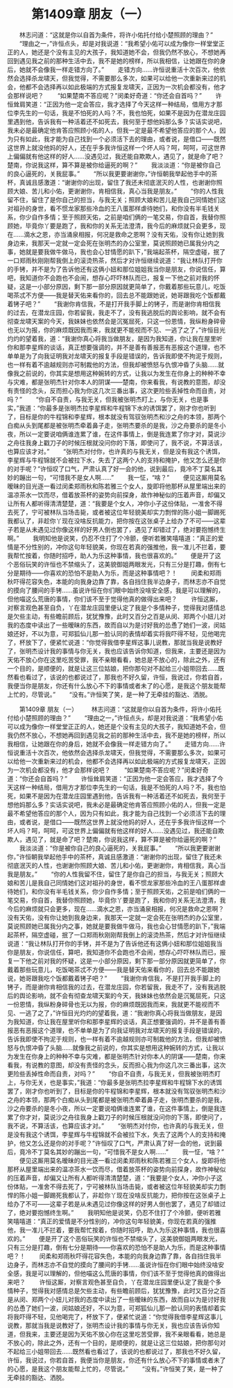 # 　　第1409章 朋友（一）
　　林志问道：“这就是你以自首为条件，将许小佑托付给小楚照顾的理由？”
　　“理由之一，”许恒点头，却是对我说道：“我希望小佑可以成为像你一样堂堂正正的人，她还是个没有主见的大孩子，我知道她不会，但我仍然不放心，不想她再回到遇见我之前的那种生活中去，我不是她的榜样，所以我相信，让她跟在你的身后，她就不会像我一样走错方向了。”
　　走错方向……许恒说重活十次百次，他依然会选择杀龙啸天，但我觉得，不需要那么多次，如果可以给他一次重新来过的机会，他都不会选择再以如此极端的方式报复龙啸天，正因为一次机会都没有，他才会那样说吧？
　　“如果楚南不答应呢？”闵柔好奇道：“你还会自首吗？”
　　许恒耸肩笑道：“正因为他一定会答应，我才选择了今天这样一种结局，借用方才那位李先生的一句话，我是不怕死的人吗？不，我也怕死，如果不是因为在潜龙庄园里遇到他，告诉我有一种活着还不如死去，我何至于想他妈那么多？实话实说吧，我未必是最确定他肯答应照顾小佑的人，但我一定是最不希望他答应的那个人，因为只有如此，我才能为自己找到一个必须活下去的理由，或者说，是借口——既然这世界上就没他妈的好人，还在乎多我许恒这样一个坏人吗？呵，呵呵，可这世界上偏偏就有他这样的好人……没遇见过，我还能自欺欺人，遇见了，就是命了吧？楚南，你说我这样，算不算是被你给逼死的啊？”
　　我淡淡道：“你是被你自己的良心逼死的，关我屁事。”
　　“所以我更要谢谢你，”许恒朝我举起他手中的茶杯，真诚且感激道：“谢谢你的出现，留住了我还未彻底泯灭的人性，也谢谢你照顾大娘、苦儿和小佑，更谢谢你，肯相信我，真心当我是朋友。”
　　“你的人性我留不住，留住了是你自己的担当，与我无关；照顾大娘和苦儿是我自己同情她们这对祖孙的身世，看不惯龙家那些冷血的王八蛋那样虐待她们，和你没有半毛钱关系，你少自作多情；至于照顾天佑，之前是咱们俩的一笔交易，你自首，我替你照顾她，毕竟你丫要是跑了，我和你的关系无法澄清，我今后的麻烦就只会更多，现在……滴水之恩，亦当涌泉相报，何况是救命之恩啊？没有天佑，没有你让她到我身边来，我那天一定就一定会死在张明杰的办公室里，莫说照顾她已属我分内之事，她就是要我做牛做马，我也会心甘情愿的趴下，”我端起茶杯，隔空虚碰，抿了一口郑雨秋刚刚帮我倒上的滚烫热茶，然后才对许恒继续说道：“我让林队打开你的手铐，并不是为了告诉他还有这俩小妞和那位姐姐我当你是朋友，你说信任，算吧，我知道你不会跑也不会闹，想存心吓吓林队而已，报复一下他之前对我的怀疑，这是一小部分原因，剩下那一部分原因就更简单了，你戴着那些玩意儿，吃饭喝茶忒不方便——我是替天佑来看你的，回去总不能跟她说，她哥跟我吃个饭都戴着铐子吧？”
　　“我谢你肯信我，不是打开我手脚上的铐子，而是谢你肯相信我的过去，在潜龙庄园，你若留我，我走不了，没有我逃脱后的舆论影响，就不会有彻查龙啸天案的今天，我妹妹也依然会是沉冤屈死，只这一份恩情，我纵粉身碎骨也无以为报，你的麻烦既因我而来，我就更不能视而不见、一逃了之了，”许恒目光灼灼的望着我，道：“我谢你真心将我当做朋友，是因为我知道，你让我在屋里听你和那李星辉的谈话，真正想要强调的，并不是善有善报恶有恶报这个道理，也不单单是为了向我证明我对龙啸天的报复手段是错误的，告诉我即使不拘泥于规则，也一样有着不逾越规则亦可制裁他的方法，但我却被愤怒与仇恨冲昏了头脑……就像我之前说的，你其实是想用这种婉转的方式，让我以为发生在你身上的种种不幸与灾难，都是张明杰针对你本人的阴谋——楚南，你来看我，有说教的意图，却没有责怪的念头，反而担心我为你这几次三番出事，这次更险些丢掉性命而自责，对吗？”
　　“你自不自责，与我无关，但我被张明杰盯上，与你无关，也是事实，”我道：“你最多是张明杰拉李星辉和牛程锦下水的诱饵罢了，刚才你也听到了，目标是你的牛程锦和李星辉，根本就没有驾驭张明杰和沙之舟的本领，那两个白痴从头到尾都是被张明杰牵着鼻子走，张明杰要杀的是我，沙之舟要杀的是冬小夜，所以一定要说咱俩谁连累了谁，在这件事情上，倒是我连累了你才对，莫说沙之舟往我身上戳刀子的时候压根就没问你的下落，即使问了，我不说，不算活该，也算应该才对。”
　　“张明杰对付你，也许真的与我无关，但是没有我这个诱饵，李星辉与牛程锦就不会被拉下水，失去了这两个人的支持和掩护，他又怎么还是你的对手呢？”许恒叹了口气，严肃认真了好一会的他，说到最后，竟冷不丁莫名其妙的蹦出一句，“可惜我不是女人啊……”
　　我一怔，“啥？”
　　便见这厮用莫名暧昧的目光逐一看过闵柔郑雨秋和陈若雅三个女人，旋即将他那杯从屋里端出来的温凉茶水一饮而尽，借着放茶杯的姿势向前探身，故作神秘似的压着声音，却偏又让所有人都听得清清楚楚，道：“我要是个女人，冲你小子这份体贴，一准舍不得去死了，宁可被林队当场击毙，或者被这位年轻貌美却实力剽悍的陈小姐一脚踢死我都认了，非趁你丫现在没啥反抗能力，把你按在这张桌子上给办了不可——这辈子若是从未遇见过你像这样的好男人倒也罢了，遇见了却错过了，绝对要抱憾终生啊。”
　　我明知他是说笑，仍忍不住打了个冷颤，便听若雅笑嘻嘻道：“真正的爱情是不分性别的，冲你这句年轻貌美，你现在若真的强推他，我一准儿不拦着，要我帮忙按着，你随时招呼，助人为乐这种事情，我也很喜欢的。”
　　便是开了这个恶俗玩笑的许恒也不禁缩头了，这美貌御姐两眼发光，只有三分是打趣，倒有七分是期待——你喜欢的恐怕不是助人为乐，而是这种事情吧？！
　　闵柔和郑雨秋吓得花容失色，本能的向我身边靠了靠，各自挡住我半边身子，而林志亦不自觉的摸向了腰间的手铐……虽说许恒在你们眼中始终没啥安全感，我是可以理解的，但他喵这么荒唐的事情，你们该不至于觉得他真的做得出来吧？
　　许恒这厮，对察言观色甚至自负，丫在潜龙庄园里便认定了我是个多情种子，觉得我对感情总是欠些主动，有些瞻前顾后，犹犹豫豫，此时又百分之百是从闵、郑两个小妞儿对我的态度中读出了一些暧昧的东西，故而自以为是讨好我的怂恿了她们一波，闵姑娘还好，不以为意，可郑狐仙儿那一脸认同的表情却着实将我吓得不轻，见他喝完了，杯放下了，便紧忙说道：“你觉得我借李星辉这事儿说教，那就当我是说教好了，张明杰设计我的事情与你无关，我也应该告诉你知道，但我来，主要还是因为天佑不放心你在这里吃苦受罪，我不亲眼看看，她总是不放心的，除此之外，还有一个目的，是顺便的，就是让这三位姑娘，把你那句对不起给三小姐带回去……既然看也看过了，该说的也都说过了，那我也不好久留，许恒，我说过，你若自首，我便当你是朋友，你还有什么放心不下的事情或者未了的心愿，是我这个朋友能帮上忙的，尽管说。”
　　“没有。”许恒笑了笑，是一种了无牵挂的豁达、洒脱。

　　第1409章 朋友（一）
　　林志问道：“这就是你以自首为条件，将许小佑托付给小楚照顾的理由？”
　　“理由之一，”许恒点头，却是对我说道：“我希望小佑可以成为像你一样堂堂正正的人，她还是个没有主见的大孩子，我知道她不会，但我仍然不放心，不想她再回到遇见我之前的那种生活中去，我不是她的榜样，所以我相信，让她跟在你的身后，她就不会像我一样走错方向了。”
　　走错方向……许恒说重活十次百次，他依然会选择杀龙啸天，但我觉得，不需要那么多次，如果可以给他一次重新来过的机会，他都不会选择再以如此极端的方式报复龙啸天，正因为一次机会都没有，他才会那样说吧？
　　“如果楚南不答应呢？”闵柔好奇道：“你还会自首吗？”
　　许恒耸肩笑道：“正因为他一定会答应，我才选择了今天这样一种结局，借用方才那位李先生的一句话，我是不怕死的人吗？不，我也怕死，如果不是因为在潜龙庄园里遇到他，告诉我有一种活着还不如死去，我何至于想他妈那么多？实话实说吧，我未必是最确定他肯答应照顾小佑的人，但我一定是最不希望他答应的那个人，因为只有如此，我才能为自己找到一个必须活下去的理由，或者说，是借口——既然这世界上就没他妈的好人，还在乎多我许恒这样一个坏人吗？呵，呵呵，可这世界上偏偏就有他这样的好人……没遇见过，我还能自欺欺人，遇见了，就是命了吧？楚南，你说我这样，算不算是被你给逼死的啊？”
　　我淡淡道：“你是被你自己的良心逼死的，关我屁事。”
　　“所以我更要谢谢你，”许恒朝我举起他手中的茶杯，真诚且感激道：“谢谢你的出现，留住了我还未彻底泯灭的人性，也谢谢你照顾大娘、苦儿和小佑，更谢谢你，肯相信我，真心当我是朋友。”
　　“你的人性我留不住，留住了是你自己的担当，与我无关；照顾大娘和苦儿是我自己同情她们这对祖孙的身世，看不惯龙家那些冷血的王八蛋那样虐待她们，和你没有半毛钱关系，你少自作多情；至于照顾天佑，之前是咱们俩的一笔交易，你自首，我替你照顾她，毕竟你丫要是跑了，我和你的关系无法澄清，我今后的麻烦就只会更多，现在……滴水之恩，亦当涌泉相报，何况是救命之恩啊？没有天佑，没有你让她到我身边来，我那天一定就一定会死在张明杰的办公室里，莫说照顾她已属我分内之事，她就是要我做牛做马，我也会心甘情愿的趴下，”我端起茶杯，隔空虚碰，抿了一口郑雨秋刚刚帮我倒上的滚烫热茶，然后才对许恒继续说道：“我让林队打开你的手铐，并不是为了告诉他还有这俩小妞和那位姐姐我当你是朋友，你说信任，算吧，我知道你不会跑也不会闹，想存心吓吓林队而已，报复一下他之前对我的怀疑，这是一小部分原因，剩下那一部分原因就更简单了，你戴着那些玩意儿，吃饭喝茶忒不方便——我是替天佑来看你的，回去总不能跟她说，她哥跟我吃个饭都戴着铐子吧？”
　　“我谢你肯信我，不是打开我手脚上的铐子，而是谢你肯相信我的过去，在潜龙庄园，你若留我，我走不了，没有我逃脱后的舆论影响，就不会有彻查龙啸天案的今天，我妹妹也依然会是沉冤屈死，只这一份恩情，我纵粉身碎骨也无以为报，你的麻烦既因我而来，我就更不能视而不见、一逃了之了，”许恒目光灼灼的望着我，道：“我谢你真心将我当做朋友，是因为我知道，你让我在屋里听你和那李星辉的谈话，真正想要强调的，并不是善有善报恶有恶报这个道理，也不单单是为了向我证明我对龙啸天的报复手段是错误的，告诉我即使不拘泥于规则，也一样有着不逾越规则亦可制裁他的方法，但我却被愤怒与仇恨冲昏了头脑……就像我之前说的，你其实是想用这种婉转的方式，让我以为发生在你身上的种种不幸与灾难，都是张明杰针对你本人的阴谋——楚南，你来看我，有说教的意图，却没有责怪的念头，反而担心我为你这几次三番出事，这次更险些丢掉性命而自责，对吗？”
　　“你自不自责，与我无关，但我被张明杰盯上，与你无关，也是事实，”我道：“你最多是张明杰拉李星辉和牛程锦下水的诱饵罢了，刚才你也听到了，目标是你的牛程锦和李星辉，根本就没有驾驭张明杰和沙之舟的本领，那两个白痴从头到尾都是被张明杰牵着鼻子走，张明杰要杀的是我，沙之舟要杀的是冬小夜，所以一定要说咱俩谁连累了谁，在这件事情上，倒是我连累了你才对，莫说沙之舟往我身上戳刀子的时候压根就没问你的下落，即使问了，我不说，不算活该，也算应该才对。”
　　“张明杰对付你，也许真的与我无关，但是没有我这个诱饵，李星辉与牛程锦就不会被拉下水，失去了这两个人的支持和掩护，他又怎么还是你的对手呢？”许恒叹了口气，严肃认真了好一会的他，说到最后，竟冷不丁莫名其妙的蹦出一句，“可惜我不是女人啊……”
　　我一怔，“啥？”
　　便见这厮用莫名暧昧的目光逐一看过闵柔郑雨秋和陈若雅三个女人，旋即将他那杯从屋里端出来的温凉茶水一饮而尽，借着放茶杯的姿势向前探身，故作神秘似的压着声音，却偏又让所有人都听得清清楚楚，道：“我要是个女人，冲你小子这份体贴，一准舍不得去死了，宁可被林队当场击毙，或者被这位年轻貌美却实力剽悍的陈小姐一脚踢死我都认了，非趁你丫现在没啥反抗能力，把你按在这张桌子上给办了不可——这辈子若是从未遇见过你像这样的好男人倒也罢了，遇见了却错过了，绝对要抱憾终生啊。”
　　我明知他是说笑，仍忍不住打了个冷颤，便听若雅笑嘻嘻道：“真正的爱情是不分性别的，冲你这句年轻貌美，你现在若真的强推他，我一准儿不拦着，要我帮忙按着，你随时招呼，助人为乐这种事情，我也很喜欢的。”
　　便是开了这个恶俗玩笑的许恒也不禁缩头了，这美貌御姐两眼发光，只有三分是打趣，倒有七分是期待——你喜欢的恐怕不是助人为乐，而是这种事情吧？！
　　闵柔和郑雨秋吓得花容失色，本能的向我身边靠了靠，各自挡住我半边身子，而林志亦不自觉的摸向了腰间的手铐……虽说许恒在你们眼中始终没啥安全感，我是可以理解的，但他喵这么荒唐的事情，你们该不至于觉得他真的做得出来吧？
　　许恒这厮，对察言观色甚至自负，丫在潜龙庄园里便认定了我是个多情种子，觉得我对感情总是欠些主动，有些瞻前顾后，犹犹豫豫，此时又百分之百是从闵、郑两个小妞儿对我的态度中读出了一些暧昧的东西，故而自以为是讨好我的怂恿了她们一波，闵姑娘还好，不以为意，可郑狐仙儿那一脸认同的表情却着实将我吓得不轻，见他喝完了，杯放下了，便紧忙说道：“你觉得我借李星辉这事儿说教，那就当我是说教好了，张明杰设计我的事情与你无关，我也应该告诉你知道，但我来，主要还是因为天佑不放心你在这里吃苦受罪，我不亲眼看看，她总是不放心的，除此之外，还有一个目的，是顺便的，就是让这三位姑娘，把你那句对不起给三小姐带回去……既然看也看过了，该说的也都说过了，那我也不好久留，许恒，我说过，你若自首，我便当你是朋友，你还有什么放心不下的事情或者未了的心愿，是我这个朋友能帮上忙的，尽管说。”
　　“没有。”许恒笑了笑，是一种了无牵挂的豁达、洒脱。
